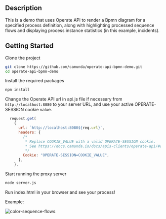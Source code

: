 ## Description

This is a demo that uses Operate API to render a Bpmn diagram for a specified process definition, along with highlighting processed sequence flows and displaying process instance statistics (in this example, incidents).

## Getting Started

Clone the project

```bash
git clone https://github.com/camunda/operate-api-bpmn-demo.git
cd operate-api-bpmn-demo
```

Install the required packages

```bash
npm install
```

Change the Operate API url in api.js file
if necessary from `http://localhost:8080` to your server URL, and use your active OPERATE-SESSION cookie value.

```js
  request.get(
    {
      url: `http://localhost:8080${req.url}`,
      headers: {
        /*
         * Replace COOKIE_VALUE with a valid OPERATE-SESSION cookie.
         * See https://docs.camunda.io/docs/apis-clients/operate-api/#authentication-for-self-managed-cluster for more details
         */
        Cookie: "OPERATE-SESSION=COOKIE_VALUE",
      },
    },

```

Start running the proxy server

```bash
node server.js
```

Run index.html in your browser and see your process!

Example:

![color-sequence-flows](https://user-images.githubusercontent.com/45518829/227175198-1e383a38-5f97-4fa1-aaa9-2a11c6b42486.png)
